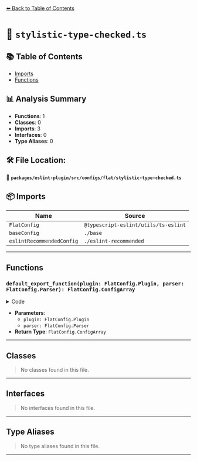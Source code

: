 [⬅️ Back to Table of Contents](../../../../../index.md)

# 📄 `stylistic-type-checked.ts`

## 📚 Table of Contents

- [Imports](#imports)
- [Functions](#functions)

## 📊 Analysis Summary

- **Functions**: 1
- **Classes**: 0
- **Imports**: 3
- **Interfaces**: 0
- **Type Aliases**: 0

## 🛠️ File Location:
📂 **`packages/eslint-plugin/src/configs/flat/stylistic-type-checked.ts`**

## 📦 Imports

| Name | Source |
|------|--------|
| `FlatConfig` | `@typescript-eslint/utils/ts-eslint` |
| `baseConfig` | `./base` |
| `eslintRecommendedConfig` | `./eslint-recommended` |


---

## Functions

### `default_export_function(plugin: FlatConfig.Plugin, parser: FlatConfig.Parser): FlatConfig.ConfigArray`

<details><summary>Code</summary>

```ts
(
  plugin: FlatConfig.Plugin,
  parser: FlatConfig.Parser,
): FlatConfig.ConfigArray => [
  baseConfig(plugin, parser),
  eslintRecommendedConfig(plugin, parser),
  {
    name: 'typescript-eslint/stylistic-type-checked',
    rules: {
      '@typescript-eslint/adjacent-overload-signatures': 'error',
      '@typescript-eslint/array-type': 'error',
      '@typescript-eslint/ban-tslint-comment': 'error',
      '@typescript-eslint/class-literal-property-style': 'error',
      '@typescript-eslint/consistent-generic-constructors': 'error',
      '@typescript-eslint/consistent-indexed-object-style': 'error',
      '@typescript-eslint/consistent-type-assertions': 'error',
      '@typescript-eslint/consistent-type-definitions': 'error',
      'dot-notation': 'off',
      '@typescript-eslint/dot-notation': 'error',
      '@typescript-eslint/no-confusing-non-null-assertion': 'error',
      'no-empty-function': 'off',
      '@typescript-eslint/no-empty-function': 'error',
      '@typescript-eslint/no-inferrable-types': 'error',
      '@typescript-eslint/non-nullable-type-assertion-style': 'error',
      '@typescript-eslint/prefer-find': 'error',
      '@typescript-eslint/prefer-for-of': 'error',
      '@typescript-eslint/prefer-function-type': 'error',
      '@typescript-eslint/prefer-includes': 'error',
      '@typescript-eslint/prefer-nullish-coalescing': 'error',
      '@typescript-eslint/prefer-optional-chain': 'error',
      '@typescript-eslint/prefer-regexp-exec': 'error',
      '@typescript-eslint/prefer-string-starts-ends-with': 'error',
    },
  },
]
```
</details>

- **Parameters**:
  - `plugin: FlatConfig.Plugin`
  - `parser: FlatConfig.Parser`
- **Return Type**: `FlatConfig.ConfigArray`

---

## Classes

> No classes found in this file.


---

## Interfaces

> No interfaces found in this file.


---

## Type Aliases

> No type aliases found in this file.


---